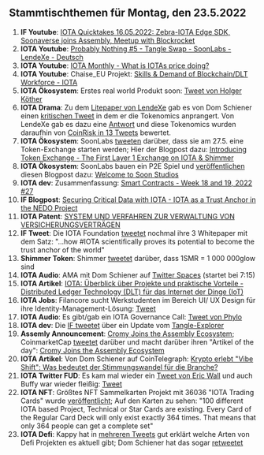 ## Stammtischthemen für Montag, den 23.5.2022

1. **IF Youtube**: [IOTA Quicktakes 16.05.2022: Zebra-IOTA Edge SDK, Soonaverse joins Assembly, Meetup with Blockrocket](https://www.youtube.com/watch?v=54PW7GktdSE)
2. **IOTA Youtube**: [Probably Nothing #5 - Tangle Swap - SoonLabs - LendeXe - Deutsch](https://www.youtube.com/watch?v=xm01WAi0H3Q) 
3. **IOTA Youtube**: [IOTA Monthly - What is IOTAs price doing?](https://www.youtube.com/watch?v=jg4wVWgo7Lk)
4. **IOTA Youtube**: Chaise_EU Projekt: [Skills & Demand of Blockchain/DLT Workforce - IOTA](https://www.youtube.com/watch?v=8uvMK-OdYbk)
5. **IOTA Ökosystem**: Erstes real world Produkt soon: [Tweet von Holger Köther](https://twitter.com/HolgerKoether/status/1526554429977243649?s=20&t=P4c6rQbmcM3Cz_a0lmMUhA)
6. **IOTA Drama**: Zu dem [Litepaper von LendeXe](https://docs.google.com/document/d/1cEDXCDpxZm_BPQB7eEgJ_4GJ0FJprk24fzXbvcrdy4o/edit) gab es von Dom Schiener einen [kritischen Tweet](https://twitter.com/DomSchiener/status/1526274739886608384?s=20&t=MQy0lnHyi0uOqO7Ah6HTcQ) in dem er die Tokenomics anprangert. Von LendeXe gab es dazu eine [Antwort](https://twitter.com/LendeXeFinance/status/1526307763344879617?s=20&t=fMHn8df-KznwCNx1DjzdrA) und diese Tokenomics wurden daraufhin von [CoinRisk in 13 Tweets](https://twitter.com/CoinRisk/status/1526915299429298177?s=20&t=fMHn8df-KznwCNx1DjzdrA) bewertet.
7. **IOTA Ökosystem**: SoonLabs [tweeten](https://twitter.com/soon_labs/status/1526065769896738816?s=20&t=MQy0lnHyi0uOqO7Ah6HTcQ) darüber, dass sie am 27.5. eine Token-Exchange starten werden; Hier der Blogpost dazu: [Introducing Token Exchange - The First Layer 1 Exchange on IOTA & Shimmer](https://soonlabs.medium.com/introducing-token-exchange-c8ff9f322a9e)
8. **IOTA Ökosystem**: SoonLabs bauen ein P2E Spiel und [veröffentlichen](https://twitter.com/soon_labs/status/1527152231182585862?s=20&t=MQy0lnHyi0uOqO7Ah6HTcQ) diesen Blogpost dazu: [Welcome to Soon Studios](https://soonlabs.medium.com/welcome-to-soon-studios-89ab4461d178)
9. **IOTA dev**: Zusammenfassung: [Smart Contracts - Week 18 and 19, 2022 #27](https://github.com/iotaledger/engineering-updates/discussions/27)
10. **IF Blogpost**: [Securing Critical Data with IOTA - IOTA as a Trust Anchor in the NEDO Project](https://blog.iota.org/securing-critical-data-with-iota/)
11. **IOTA Patent**: [SYSTEM UND VERFAHREN ZUR VERWALTUNG VON VERSICHERUNGSVERTRÄGEN](https://worldwide.espacenet.com/patent/search/family/074556971/publication/EP3992882A1?q=pn%3DEP3992882A1)
12. **IF Tweet**: Die IOTA Foundation [tweetet](https://twitter.com/iota/status/1526856244228763648?s=20&t=MQy0lnHyi0uOqO7Ah6HTcQ) nochmal ihre 3 Whitepaper mit dem Satz: "...how #IOTA scientifically proves its potential to become the trust anchor of the world"
13. **Shimmer Token**: Shimmer [tweetet](https://twitter.com/shimmernet/status/1526502979775434752?s=20&t=POr0TOt452OIh1mNNKjObw) darüber, dass 1SMR = 1 000 000glow sind
14. **IOTA Audio**: AMA mit Dom Schiener auf [Twitter Spaces](https://twitter.com/bitoasis/status/1526588956942516224?s=20&t=Noo5PyxmcDhQrvB4YqGAIQ) (startet bei 7:15)
15. **IOTA Artikel**: [IOTA: Überblick über Projekte und praktische Vorteile - Distributed Ledger Technology (DLT) für das Internet der Dinge (IoT)](https://morethandigital.info/iota-ueberblick-ueber-projekte-und-praktische-vorteile/)
16. **IOTA Jobs**: Filancore sucht Werkstudenten im Bereich UI/ UX Design für ihre Identity-Management-Lösung: [Tweet](https://twitter.com/FilancoreGmbH/status/1526869863242801158?s=20&t=fPZOhX3k4sBauxPWwuktpw)
17. **IOTA Audio**: Es gibt/gab ein IOTA Governance Call: [Tweet von Phylo](https://twitter.com/PhyloIota/status/1526889472750944256?s=20&t=ALGQULAc4B5dM-u_RJAWMQ)
18. **IOTA dev**: Die [IF tweetet](https://twitter.com/iota/status/1526898345003859968?s=20&t=veiiX8-40dtOAwkhJ5IKGQ) über ein Update vom [Tangle-Explorer](https://explorer.iota.org/mainnet)
19. **Assemly Announcement**: [Cromy Joins the Assembly Ecosystem](https://blog.assembly.sc/cromy-joins-the-assembly-ecosystem/); CoinmarketCap [tweetet](https://twitter.com/CoinMarketCap/status/1527175633201025024?s=20&t=1Ovdk8m_KG1PZW0s9D9ltg) darüber und macht darüber ihren "Artikel of the day": [Cromy Joins the Assembly Ecosystem](https://coinmarketcap.com/gravity/articles/28408)
20. **IOTA Artikel**: Von Dom Schiener auf CoinTelegraph: [Krypto erlebt "Vibe Shift": Was bedeutet der Stimmungswandel für die Branche?](https://de.cointelegraph.com/news/love-it-or-hate-it-crypto-s-vibe-shift-is-now-imminent)
21. **IOTA Twitter FUD**: Es kam mal wieder ein [Tweet von Eric Wall](https://twitter.com/ercwl/status/1527066061379620865?s=20&t=iF6Bt0tROTH2cTvGoQlkAQ) und auch Buffy war wieder fleißig: [Tweet](https://twitter.com/fudsfuddy/status/1527073229839511558?s=21&t=RkiOXPhgZRy1HlD-PTPCMQ)
22. **IOTA NFT**: Größtes NFT Sammelkarten Projekt mit 36036 "IOTA Trading Cards" wurde [veröffentlicht](https://twitter.com/IOTA_TCG/status/1526634686604271616?s=20&t=iF6Bt0tROTH2cTvGoQlkAQ); Auf den Karten zu sehen: "100 different IOTA based Project, Technical or Star Cards are existing. Every Card of the Regular Card Deck will only exist exactly 364 times. That means that only 364 people can get a complete set"
23. **IOTA Defi**: Kappy hat in [mehreren Tweets](https://twitter.com/Rob_Daykin/status/1526845676524535808?s=20&t=iF6Bt0tROTH2cTvGoQlkAQ) gut erklärt welche Arten von Defi Projekten es aktuell gibt; Dom Schiener hat das sogar [retweetet](https://twitter.com/DomSchiener/status/1526971921530773505?s=20&t=iF6Bt0tROTH2cTvGoQlkAQ)
